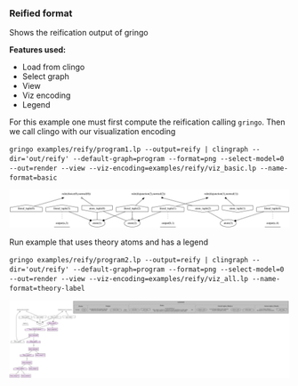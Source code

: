 ### Reified format

Shows the reification output of gringo 

**Features used:**
- Load from clingo
- Select graph
- View
- Viz encoding
- Legend

For this example one must first compute the reification calling `gringo`.
Then we call clingo with our visualization encoding

`gringo examples/reify/program1.lp --output=reify | clingraph --dir='out/reify' --default-graph=program --format=png --select-model=0 --out=render --view --viz-encoding=examples/reify/viz_basic.lp --name-format=basic`

![](basic.png)


Run example that uses theory atoms and has a legend

`gringo examples/reify/program2.lp --output=reify | clingraph --dir='out/reify' --default-graph=program --format=png --select-model=0 --out=render --view --viz-encoding=examples/reify/viz_all.lp --name-format=theory-label`

![](theory-label.png)
